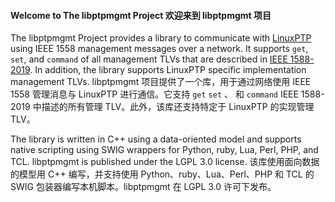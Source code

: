 #### Welcome to The libptpmgmt Project 欢迎来到 libptpmgmt 项目



The libptpmgmt Project provides a library to communicate with [LinuxPTP](https://linuxptp.nwtime.org) using IEEE 1558 management messages over a network. It supports `get`, `set`, and `command` of all management TLVs that are described in [IEEE 1588-2019](https://standards.ieee.org/ieee/1588/6825/). In addition, the library supports LinuxPTP specific implementation management TLVs.
libptpmgmt 项目提供了一个库，用于通过网络使用 IEEE 1558 管理消息与 LinuxPTP 进行通信。它支持 `get` `set` 、 和 `command` IEEE 1588-2019 中描述的所有管理 TLV。此外，该库还支持特定于 LinuxPTP 的实现管理 TLV。

The library is written in C++ using a data-oriented model and supports  native scripting using SWIG wrappers for Python, ruby, Lua, Perl, PHP,  and TCL. libptpmgmt is published under the LGPL 3.0 license.
该库使用面向数据的模型用 C++ 编写，并支持使用 Python、ruby、Lua、Perl、PHP 和 TCL 的 SWIG 包装器编写本机脚本。libptpmgmt 在 LGPL 3.0 许可下发布。